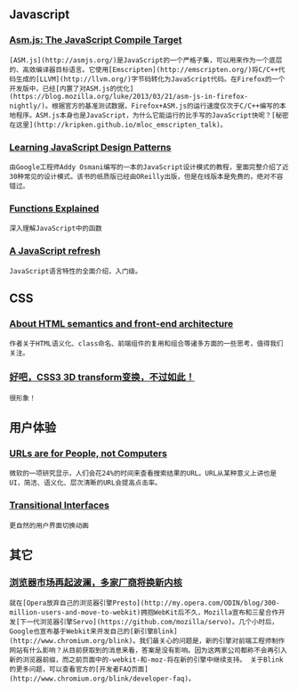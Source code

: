 
## Javascript

### [Asm.js: The JavaScript Compile Target](http://ejohn.org/blog/asmjs-javascript-compile-target/)

    [ASM.js](http://asmjs.org/)是JavaScript的一个严格子集，可以用来作为一个底层的、高效编译器目标语言。它使用[Emscripten](http://emscripten.org/)将C/C++代码生成的[LLVM](http://llvm.org/)字节码转化为JavaScript代码。在Firefox的一个开发版中，已经[内置了对ASM.js的优化](https://blog.mozilla.org/luke/2013/03/21/asm-js-in-firefox-nightly/)。根据官方的基准测试数据，Firefox+ASM.js的运行速度仅次于C/C++编写的本地程序。ASM.js本身也是JavaScript，为什么它能运行的比手写的JavaScript快呢？[秘密在这里](http://kripken.github.io/mloc_emscripten_talk)。

### [Learning JavaScript Design Patterns](http://addyosmani.com/resources/essentialjsdesignpatterns/book/)

    由Google工程师Addy Osmani编写的一本的JavaScript设计模式的教程，里面完整介绍了近30种常见的设计模式。该书的纸质版已经由OReilly出版，但是在线版本是免费的，绝对不容错过。

### [Functions Explained](http://markdaggett.com/blog/2013/02/15/functions-explained/)

    深入理解JavaScript中的函数

### [A JavaScript refresh](http://typedarray.org/javascript-refresh/)

    JavaScript语言特性的全面介绍，入门级。

## CSS

### [About HTML semantics and front-end architecture](http://nicolasgallagher.com/about-html-semantics-front-end-architecture/)

    作者关于HTML语义化、class命名、前端组件的复用和组合等诸多方面的一些思考，值得我们关注。

### [好吧，CSS3 3D transform变换，不过如此！](http://www.zhangxinxu.com/wordpress/2012/09/css3-3d-transform-perspective-animate-transition/)

    很形象！

## 用户体验

### [URLs are for People, not Computers](http://www.not-implemented.com/urls-are-for-people-not-computers/)

    微软的一项研究显示，人们会花24%的时间来查看搜索结果的URL。URL从某种意义上讲也是UI，简洁、语义化、层次清晰的URL会提高点击率。

### [Transitional Interfaces](https://medium.com/design-ux/926eb80d64e3)

    更自然的用户界面切换动画

## 其它

### [浏览器市场再起波澜，多家厂商将换新内核](http://www.infoq.com/cn/news/2013/04/Google-Blink-Mozilla-Servo)

    就在[Opera放弃自己的浏览器引擎Presto](http://my.opera.com/ODIN/blog/300-million-users-and-move-to-webkit)拥抱WebKit后不久，Mozilla宣布和三星合作开发[下一代浏览器引擎Servo](https://github.com/mozilla/servo)。几个小时后，Google也宣布基于Webkit来开发自己的[新引擎Blink](http://www.chromium.org/blink)。我们最关心的问题是，新的引擎对前端工程师制作网站有什么影响？从目前获取到的消息来看，答案是没有影响。因为这两家公司都称不会再引入新的浏览器前缀，而之前页面中的-webkit-和-moz-将在新的引擎中继续支持。 关于Blink的更多问题，可以查看官方的[开发者FAQ页面](http://www.chromium.org/blink/developer-faq)。
